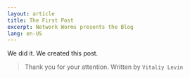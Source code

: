 ```yaml
---
layout: article
title: The First Post
excerpt: Network Worms presents the Blog
lang: en-US
---
```


We did it. We created this post. 

>Thank you for your attention.
>Written by `Vitaliy Levin`